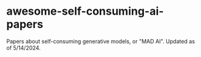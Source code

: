 # awesome-self-consuming-ai-papers
Papers about self-consuming generative models, or "MAD AI".
Updated as of 5/14/2024.
